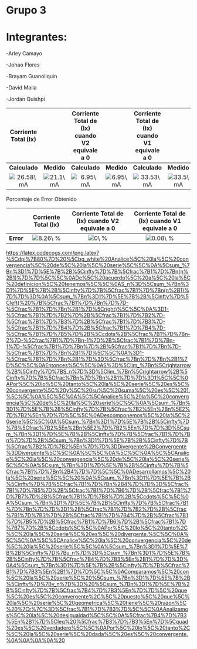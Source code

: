 # Grupo 3

# Integrantes:  

-Arley Camayo 

-Johao Flores 

-Brayam Guanoliquin 

-David Maila 

-Jordan Quishpi

|**Corriente Total (Ix)**||**Corriente Total de (Ix) cuando V2 equivale a 0**||**Corriente Total de (Ix) cuando V1 equivale a 0**||
| :----------: | :----:| :----------: | :-----: | :------------------: | :-----: | 
| **Calculado**|**Medido**|**Calculado**|**Medido**|**Calculado**|**Medido**|
|<img src="https://latex.codecogs.com/svg.latex?26.58\&space;mA" title="26.58\ mA" /> |<img src="https://latex.codecogs.com/svg.latex?21.1\&space;mA" title="21.1\ mA" /> |<img src="https://latex.codecogs.com/svg.latex?6.95\&space;mA" title="6.95\ mA" /> |<img src="https://latex.codecogs.com/svg.latex?6.95\&space;mA" title="6.95\ mA" /> |<img src="https://latex.codecogs.com/svg.latex?33.53\&space;mA" title="33.53\ mA" /> |<img src="https://latex.codecogs.com/svg.latex?33.5\&space;mA" title="33.5\ mA" /> |

Porcentaje de Error Obtenido

|      |**Corriente Total (Ix)**|**Corriente Total de (Ix) cuando V2 equivale a 0**|**Corriente Total de (Ix) cuando V1 equivale a 0**|
|:----:| :----------: | :----:| :----------: |
| **Error** | <img src="https://latex.codecogs.com/svg.latex?8.26\&space;%" title="8.26\ %" /> | <img src="https://latex.codecogs.com/svg.latex?0\&space;%" title="0\ %" /> | <img src="https://latex.codecogs.com/svg.latex?0.08\&space;%" title="0.08\ %" /> |

https://latex.codecogs.com/png.latex?%5Cdpi%7B80%7D%20%5Cbg_white%20Analice%5C%20la%5C%20convergencia%5C%20de%5C%20la%5C%20serie%5C%5C%0A%5Csum_%7Bn%3D1%7D%5E%7B%2B%5Cinfty%7D%7B%5Cfrac%7B1%7D%7Bn(n%2B1)%7D%7D%5C%5C%0ADe%5C%20acuerdo%5C%20a%5C%20la%5C%20definicion%5C%20tenemos%5C%5C%0AS_n%3D%5Csum_%7Bn%3D1%7D%5E%7B%2B%5Cinfty%7D%7B%5Cfrac%7B1%7D%7Bn(n%2B1)%7D%7D%3D%0A%5Csum_%7Bn%3D1%7D%5E%7B%2B%5Cinfty%7D%5Cleft(%20%7B%5Cfrac%7B1%7D%7Bn%7D%7D-%5Cfrac%7B1%7D%7Bn%2B1%7D%5Cright)%5C%5C%0A%3D1-%5Cfrac%7B1%7D%7B2%7D%2B%5Cfrac%7B1%7D%7B2%7D-%5Cfrac%7B1%7D%7B3%7D%2B%5Cfrac%7B1%7D%7B3%7D-%5Cfrac%7B1%7D%7B4%7D%2B%5Cfrac%7B1%7D%7B4%7D-%5Cfrac%7B1%7D%7B5%7D%2B%5Ccdots%2B%5Cfrac%7B1%7D%7Bn-2%7D-%5Cfrac%7B1%7D%7Bn-1%7D%2B%5Cfrac%7B1%7D%7Bn-1%7D-%5Cfrac%7B1%7D%7Bn%7D%2B%5Cfrac%7B1%7D%7Bn%7D-%5Cfrac%7B1%7D%7Bn%2B1%7D%5C%5C%0A%3D1-%5Cfrac%7B1%7D%7Bn%2B1%7D%3D%5Cfrac%7Bn%7D%7Bn%2B1%7D%5C%5C%0AEntonces%5C%5C%0AS%3D%5Clim_%7Bn%5Crightarrow%2B%5Cinfty%7D%7BS_n%7D%3D%5Clim_%7Bn%5Crightarrow%2B%5Cinfty%7D%7B%5Cfrac%7Bn%7D%7Bn%2B1%7D%7D%3D1%5C%5C%0APor%5C%20lo%5C%20tanto%5C%20la%5C%20serie%5C%20es%5C%20convergente%5C%20y%5C%20su%5C%20suma%5C%20es%5C%201.%5C%5C%0A%5C%5C%0A%5C%5CAnalice%5C%20la%5C%20convergencia%5C%20de%5C%20la%5C%20serie%5C%5C%0A%5Csum_%7Bn%3D1%7D%5E%7B%2B%5Cinfty%7D%7B%5Cfrac%7B2%5En%2Bn%5E2%7D%7B2%5En%7D%7D%5C%5C%0ADescomponemos%5C%20la%5C%20serie%5C%5C%0A%5Csum_%7Bn%3D1%7D%5E%7B%2B%5Cinfty%7D%7B%5Cfrac%7B2%5En%2Bn%5E2%7D%7B2%5En%7D%7D%3D%5Csum_%7Bn%3D1%7D%5E%7B%2B%5Cinfty%7D%7B%5Cfrac%7B1%7D%7Bn%7D%7D%2B%5Csum_%7Bn%3D1%7D%5E%7B%2B%5Cinfty%7D%7B%5Cfrac%7B2%7D%7B2%5En%7D%7D%3DDivergente%2BConvergente%3DDivergente%5C%5C%0A%5C%5C%0A%5C%5C%0A%5C%5CAnalice%5C%20la%5C%20convergencia%5C%20de%5C%20la%5C%20serie%5C%5C%0A%5Csum_%7Bn%3D1%7D%5E%7B%2B%5Cinfty%7D%7B%5Cfrac%7B1%7D%7Bn%2B4%7D%7D%5C%5C%0ADesarrollamos%5C%20la%5C%20serie%5C%5C%20%0A%5Csum_%7Bn%3D1%7D%5E%7B%2B%5Cinfty%7D%7B%5Cfrac%7B1%7D%7Bn%2B4%7D%7D%3D%5Cfrac%7B1%7D%7B5%7D%2B%5Cfrac%7B1%7D%7B6%7D%2B%5Cfrac%7B1%7D%7B7%7D%2B%5Cfrac%7B1%7D%7B8%7D%2B%5Ccdots%5C%5C%0A%5Csum_%7Bn%3D1%7D%5E%7B%2B%5Cinfty%7D%7B%5Cfrac%7B1%7D%7Bn%7D%7D%3D1%2B%5Cfrac%7B1%7D%7B2%7D%2B%5Cfrac%7B1%7D%7B3%7D%2B%5Cfrac%7B1%7D%7B4%7D%2B%5Cfrac%7B1%7D%7B5%7D%2B%5Cfrac%7B1%7D%7B6%7D%2B%5Cfrac%7B1%7D%7B7%7D%2B%5Ccdots%5C%5C%0APor%5C%20lo%5C%20tanto%2C%5C%20la%5C%20serie%5C%20es%5C%20divergente.%5C%5C%0A%5C%5C%0A%5C%5CAnalice%5C%20la%5C%20convergencia%5C%20de%5C%20la%5C%20serie%5C%5C%0A%5Csum_%7Bn%3D1%7D%5E%7B%2B%5Cinfty%7D%7Bu_n%7D%3D%5Csum_%7Bn%3D1%7D%5E%7B%2B%5Cinfty%7D%7B%5Cfrac%7B4%7D%7B3%5En%2B1%7D%7D%3D%0A4%5Csum_%7Bn%3D1%7D%5E%7B%2B%5Cinfty%7D%7B%5Cfrac%7B1%7D%7B3%5En%2B1%7D%7D%5C%5C%0AComparamos%5C%20con%5C%20la%5C%20serie%5C%20%5Csum_%7Bn%3D1%7D%5E%7B%2B%5Cinfty%7D%7Bv_n%7D%3D%20%5Csum_%7Bn%3D1%7D%5E%7B%2B%5Cinfty%7D%7B%5Cfrac%7B4%7D%7B3%5En%7D%7D%5C%20que%5C%20es%5C%20convergente%2C%5C%20puesto%5C%20que%5C%20la%5C%20serie%5C%20geometrica%5C%20tiene%5C%20razon%5C%20%7Cr%7C%3D%5Cfrac%7B1%7D%7B3%7D%5C%5C%0AAnalizamos%5C%20la%5C%20desigualdad%5C%5C%0A%5Cfrac%7B4%7D%7B3%5En%2B1%7D%5Cleq%20%5Cfrac%7B3%7D%7B3%5En%7D%5Cquad%20es%5C%20verdadero%5C%5C%0APor%5C%20lo%5C%20tanto%2C%5C%20la%5C%20serie%5C%20dada%5C%20es%5C%20convergente.%0A%0A%0A%0A%20



